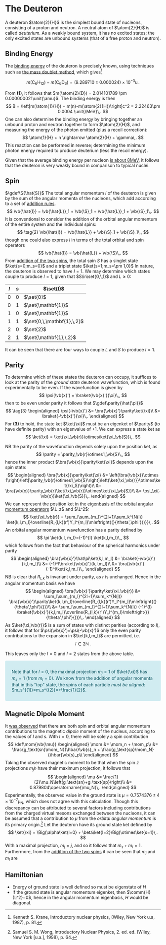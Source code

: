 # The Deuteron

A deuteron $\atom{2}{H}$ is the simplest bound state of nucleons, consisting of a proton and neutron. A neutral atom of $\atom{2}{H}$ is called _deuterium_. As a weakly bound system, it has no excited states; the only excited states are unbound systems (that of a free proton and neutron).

## Binding Energy

The [binding energy](binding-energy.md#Binding-Energy) of the deuteron is precisely known, using techniques such as [the mass doublet method](binding-energy.md#Mass-Doublet-Method), which gives[^krane]

$$
\tag{1}
m(\text{C}_6\text{H}_{12})- m(\text{C}_6\text{D}_{6}) = (9.289710 \pm 0.000024)\times 10^{-3}\unit{\amu}\,.
$$

From **(1)**, it follows that $m(\atom{2}{D}) = 2.014101789 \pm 0.000000021\unit{\amu}$. The binding energy is then 
$$
B = \left[m(\atom{1}{H}) + m(n)-m(\atom{2}{H})\right]c^2 = 2.22463\pm 0.0004 \unit{\MeV}\,.
$$
One can also determine the binding energy by bringing together an unbound proton and neutron together to form $\atom{2}{H}$, and measuring the energy of the photon emitted (plus a recoil correction):
$$
    \atom{1}{H} + n \rightarrow \atom{2}{H} + \gamma\,.
$$
This reaction can be performed in reverse; determining the minimum photon energy required to produce deuterium (less the recoil energy).

Given that the average binding energy per nucleon [is about $8\unit{\MeV}$](binding-energy.md#Binding-Energy), it follows that the deuteron is very weakly bound in comparison to typical nuclei.
<!--
TODO only if we write up spherical potential to justify \psi=u(r)/r
We might model the nucleon-nucleon potential of the deuteron as a simple three-dimensional square well:

![Idealised spherical square well potential of the deuteron](images/binding-energy-deuteron.png)

expressed in equation form as
$$
V(r) = \begin{cases}
-V_0, & r \leq R\\
0, & r > R\\
\end{cases}\,.
$$
Given that $r$ represents the separation of the neutrons, $R$ is effectively a measure of the diameter of the deuteron.

Also vaguely relevant - https://ocw.mit.edu/courses/nuclear-engineering/22-02-introduction-to-applied-nuclear-physics-spring-2012/lecture-notes/MIT22_02S12_lec_ch5.pdf
-->

Spin
----
$\gdef\S{\hat{S}}$
The total angular momentum $I$ of the deuteron is given by the sum of the angular momenta of the nucleons, which add according to a set of [addition rules](../../quantum-mechanics/angular-momentum-addition.md). 
$$
\vb{\hat{I}} = \vb{\hat{L}}_1 + \vb{\S}_1 + \vb{\hat{L}}_1 + \vb{\S}_1\,.
$$
It is conventional to consider the addition of the orbital angular momentum of the entire system and the individual spins:
$$
\tag{2}
\vb{\hat{I}} = \vb{\hat{L}} + \vb{\S}_1 + \vb{\S}_1\,,
$$
though one could also express $I$ in terms of the total orbital and spin operators
$$
\vb{\hat{I}} = \vb{\hat{L}} + \vb{\S}\,.
$$
From [addition of the two spins](../../quantum-mechanics/two-particle-spin-half-states.md), the total spin $S$ has a singlet state $\ket{s=0;m_s=0}$ and a triplet state $\ket{s=1;m_s=\pm 1,0}$
In nature, the deuteron is observed to have $I=1$. We may determine which states couple to produce $I=1$, given that $S\in\set{0,\,1}$ and $L\geq 0$:

| $l$ 	| $s$ 	| $\set{I}$         	|
|:---:	|:---:	|-------------------	|
|  0  	|  0  	| $\set{0}$         	|
|  0  	|  1  	| $\set{\mathbf{1}}$         	|
|  1  	|  0  	| $\set{\mathbf{1}}$         	|
| 1   	| 1   	| $\set{0,\,\mathbf{1},\,2}$ 	|
| 2   	| 0   	| $\set{2}$         	|
| 2   	| 1   	| $\set{\mathbf{1},\,2}$     	|

It can be seen that there are four ways to couple $L$ and $S$ to produce $I=1$. 

Parity
------
To determine which of these states the deuteron can occupy, it suffices to look at the parity of the _ground state_ deuteron wavefunction, which is found experimentally to be even. If the wavefunction is given by
$$
\psi(\vb{x}') = \braket{\vb{x}'}{\xi}\,,
$$
then to be even under parity it follows that
$\gdef\parity{\hat{\pi}}$
$$
\tag{3}
\begin{aligned}
\psi(-\vb{x}') 
&= \bra{\vb{x}'}\parity\ket{\xi}\\
&= \braket{-\vb{x}'}{\xi}\,.
\end{aligned}
$$
For **(3)** to hold, the state ket $\ket{\xi}$ must be an eigenket of $\parity$ (to have definite parity) with an eigenvalue of $+1$. We can express a state ket as
$$
\ket{\xi} = \ket{\xi_\vb{r}}\otimes\ket{\xi_\vb{S}}\,.
$$
<!-- TODO: is this definition of parity (i.e. only acts on position space) valid? : http://www.pas.rochester.edu/~passage/resources/prelim/Quantum/UCB%20Notes/19%20parity.pdf -->
NB the parity of the wavefunction depends solely upon the position ket, as
$$
\parity = \parity_\vb{r}\otimes1_\vb{S}\,,
$$
hence the inner product $\bra{\vb{x}}\parity\ket{\xi}$ depends upon the spin state:
$$
\begin{aligned}
\bra{\vb{x}}\parity\ket{\xi}
&= \left(\bra{\vb{x}}\otimes 1\right)\left[\parity_\vb{r}\otimes1_\vb{S}\right]\left(\ket{\xi_\vb{r}}\otimes\ket{\xi_S}\right)\\
&= \bra{\vb{x}}\parity_\vb{r}\ket{\xi_\vb{r}}\otimes\ket{\xi_\vb{S}}\\
&= \psi_\xi(-\vb{x})\ket{\xi_\vb{S}}\,.
\end{aligned}
$$
We can represent the position ket in the [eigenbasis of the orbital angular momentum operators](../../quantum-mechanics/orbital-angular-momentum.md) $\L_z$ and $\L^2$:
$$
\ket{\xi_\vb{r}} = \sum_l\sum_{m_l}^{2l+1}\sum_k^{N(l)} \ket{k,l,m_l}\overline{R_{l,k}(r')Y_l^{m_l}\mleftright{(}{\theta',\phi'}{)}}\,.
$$
An orbital angular momentum wavefunction has a parity defined by 
$$
\pi \ket{k,l, m_l}=(-1)^{l} \ket{k,l,m_l}\,,
$$
which follows from the fact that behaviour of the spherical harmonics under parity
$$
\begin{aligned}
\bra{\vb{x}'}\hat\pi\ket{k,l,m_l} 
&= \braket{-\vb{x}'}{k,l,m_l}\\
&= (-1)^l\braket{\vb{x}'}{k,l,m_l}\\
&= \bra{\vb{x}'}(-1)^l\ket{k,l,m_l}\,.
\end{aligned}
$$
NB is clear that $R_{l,k}$ is invariant under parity, as $r$ is unchanged.
Hence in the angular momentum basis we have
$$
\begin{aligned}
\bra{\vb{x}'}\parity\ket{\xi_\vb{r}} 
&= \sum_l\sum_{m_l}^{2l+1}\sum_k^{N(l)} \bra{\vb{x}'}\parity\ket{k,l,m_l}\overline{R_{l,k}(r')Y_l^{m_l}\mleftright{(}{\theta',\phi'}{)}}\\
&= \sum_l\sum_{m_l}^{2l+1}\sum_k^{N(l)} (-1)^{l} \braket{\vb{x}'}{k,l,m_l}\overline{R_{l,k}(r')Y_l^{m_l}\mleftright{(}{\theta',\phi'}{)}}\,.
\end{aligned}
$$
As $\ket{\xi_\vb{r}}$ is a sum of states with distinct parities (according to $l$), it follows that for $\psi(\vb{x}')=\psi(-\vb{x}')$ only the even parity contributions to the expansion in $\ket{k,l,m_l}$ are permitted, i.e.
$$
l \in 2\mathbb{N}\,.
$$

This leaves only the $l=0$ and $l=2$ states from the above table. 
<div style="color: #0c5460;background-color: #d1ecf1;border-color: #bee5eb;padding-right: 4rem;position: relative;padding: .75rem 1.25rem;margin-bottom: 1rem;border: 1px solid transparent;border-radius: .25rem;">
    
Note that for $l=0$, the maximal projection $m_j=1$ of $\ket{\xi}$ has $m_s=1$ (from $m_l=0$). We know from the addition of angular momenta that in this "top" state, the spins of each particle *must be aligned*: $m_s^{(1)}=m_s^{(2)}=+\frac{1}{2}$.
</div>


Magnetic Dipole Moment
----------------------
It [was observed](electromagnetic-moments.md) that there are both spin and orbital angular momentum contributions to the magnetic *dipole* moment of the nucleus, according to the values of $l$ and $s$. With $l=0$, there will be solely a spin contribution
$$
\def\mom{\vb{\mu}}
\begin{aligned}
\mom 
&= \mom_n + \mom_p\\
&= \frac{g_\text{sn}\mom_N}{\hbar}\vb{s}_n + \frac{g_\text{sp}\mom_N}{\hbar}\vb{s}_p\\
\end{aligned}
$$
Taking the observed magnetic moment to be that when the spin $z$ projections $m_j\hbar$ have their maximum projection, it follows that
$$
\begin{aligned}
\mu 
&= \frac{1}{2}\mu_N\left(g_\text{sn}+g_\text{sp}\right)\\
&= 0.879804\operatorname{\mu_N}\,.
\end{aligned}
$$
Experimentally, the observed value in the ground state is $\mu=0.7574376 \pm 4\times 10^{-7}\operatorname{\mu_N}$, which does not agree with this calculation. Though this discrepancy can be attributed to several factors including contributions from the charged virtual mesons exchanged between the nucleons, it can be assumed that a contribution to $\mu$ from the *orbital angular momentum* is its primary origin.[^wong.62] Let the deuteron have its ground state ket defined by
$$
\ket{\xi} = \Big(\alpha\ket{l=0} + \beta\ket{l=2}\Big)\otimes\ket{s=1}\,.
$$
With a maximal projection, $m_j=j$, and so it follows that $m_s+m_l=1$. Furthermore, from the [addition of the two spins](../../quantum-mechanics/two-particle-spin-half-states.md) it can be seen that $m_j$ and $m_l$ are 
<!-- TODO analysis of this mixture must come from form of dipole moment of nucleus. 
https://en.wikipedia.org/wiki/Nuclear_magnetic_moment
Samuel Wong: p.6
-->
<!-- TODO discuss the fact that l=0 predicts vanishing quadrupole moment (see electromagnetic-moments.md), yet we observe nonzero positive Q=0.00288 \pm 0.00002\barn which implies l=0 + l=2. Therefore the deuteron is non-spherical. This means that the n-p potential is non central-is a tensor. dV/d0 =/= 0, so there is a force -> torque -> L not conserved
-->
<!-- TODO 
The
orbital angular momentum is, therefore, not a good quantum number and the nucleon-
nucleon interaction potential does not, commute with the operator L^2 [(why?)]:
...
The fact that the deuteron ground state is a linear combination of these two
basis states implies that the off-diagonal matrix elements are not zero
-->

Hamiltonian
-----------
* Energy of ground state is well defined so must be eigenstate of $H$
* If the ground state is angular momentum eigenket, then $\comm{H}{L^2}=0$, hence in the angular momentum eigenbasis, $H$ would be diagonal.

[^wong.62]: Samuel S. M. Wong, Introductory Nuclear Physics, 2. ed. ed. (Wiley, New York [u.a.], 1998), p. 64.
[^krane]: Kenneth S. Krane, Introductory nuclear physics, (Wiley, New York u.a, 1987), p. 81.